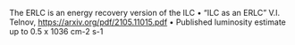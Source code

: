The ERLC is an energy recovery version of the ILC • “ILC as an ERLC” V.I. Telnov, <https://arxiv.org/pdf/2105.11015.pdf> • Published luminosity estimate up to 0.5 x 1036 cm-2 s-1
